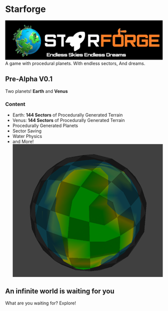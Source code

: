 # Starforge
![Header](heading.png)
A game with procedural planets. With endless sectors, And dreams.

## Pre-Alpha V0.1
Two planets! **Earth** and **Venus**

### Content
- Earth: **144 Sectors** of Procedurally Generated Terrain
- Venus: **144 Sectors** of Procedurally Generated Terrain
- Procedurally Generated Planets
- Sector Saving
- Water Physics
- and More!
![img_1.png](img_1.png)

## An infinite world is waiting for you
What are you waiting for? Explore!
